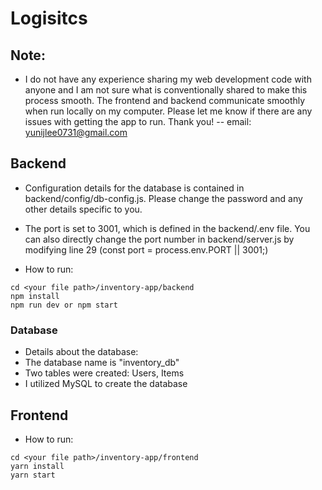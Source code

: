 # Logisitcs

## Note:

- I do not have any experience sharing my web development code with anyone and I am not sure what is conventionally shared to make this process smooth. The frontend and backend communicate smoothly when run locally on my computer. Please let me know if there are any issues with getting the app to run. Thank you!
  -- email: yunijlee0731@gmail.com

## Backend

- Configuration details for the database is contained in backend/config/db-config.js. Please change the password and any other details specific to you.
- The port is set to 3001, which is defined in the backend/.env file. You can also directly change the port number in backend/server.js by modifying line 29 (const port = process.env.PORT || 3001;)

- How to run:

```
cd <your file path>/inventory-app/backend
npm install
npm run dev or npm start
```
### Database
- Details about the database:
- The database name is "inventory_db"
- Two tables were created: Users, Items
- I utilized MySQL to create the database

## Frontend

- How to run:

```
cd <your file path>/inventory-app/frontend
yarn install
yarn start
```
